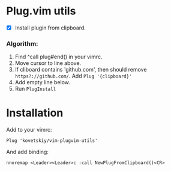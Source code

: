 Plug.vim utils
==============

- [x] Install plugin from clipboard.

### Algorithm:

1. Find ^call plug#end\(\) in your vimrc.
2. Move cursor to line above.
3. If cliboard contains 'github.com', then should remove `https?://github.com/`.
   Add `Plug '{clipboard}'`
4. Add empty line below.
5. Run `PlugInstall`

Installation
===========

Add to your vimrc:

```viml
Plug 'kovetskiy/vim-plugvim-utils'
```

And add binding:

```
nnoremap <Leader><Leader>c :call NewPlugFromClipboard()<CR>
```
